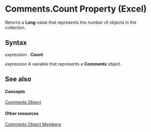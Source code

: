 
# Comments.Count Property (Excel)

Returns a  **Long** value that represents the number of objects in the collection.


## Syntax

 _expression_ . **Count**

 _expression_ A variable that represents a **Comments** object.


## See also


#### Concepts


[Comments Object](f43bf021-1e46-10cf-09bf-070fc6a2c81a.md)
#### Other resources


[Comments Object Members](9526fea1-a9c6-68a0-9aaa-df3677a65fe5.md)
